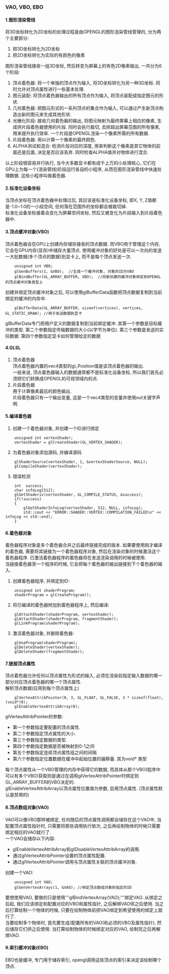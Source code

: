 ### VAO, VBO, EBO
#### 1.图形渲染管线
将3D坐标转化为2D坐标的处理过程是由OPENGL的图形渲染管线管理的, 分为两个主要部分:  
1. 把3D坐标转化为2D坐标  
2. 把2D坐标转化为实际的有颜色的像素  
  
图形渲染管线接收一组3D坐标, 然后转变为屏幕上的有色2D像素输出, 一共分为6个阶段:  
1. 顶点着色器: 将一个单独的顶点作为输入, 将3D坐标转化为另一种3D坐标. 同时允许对顶点属性进行一些基本处理.  
2. 图元装配: 将顶点着色器输出的所有顶点作为输入, 将顶点装配成指定图元的形状.  
3. 几何着色器: 把图元形式的一系列顶点的集合作为输入, 可以通过产生新顶点构造出新的图元来生成其他形状.  
4. 光栅化阶段: 接收几何着色器的输出, 将图元映射为最终屏幕上相应的像素, 生成供片段着色器使用的片段. 同时会执行裁切, 去除超出屏幕范围的所有像素, 用来提升执行效率. 一个片段是OPENGL渲染一个像素所需的所有数据.  
5. 片段着色器: 用以计算一个像素的最终颜色.  
6. ALPHA测试和混合: 检测片段对应的深度, 用来判断这个像素是其它物体的前面还是后面, 决定是否应该丢弃. 同时检查ALPHA值并对物体进行混合.  

以上阶段很容易并行执行, 当今大多数显卡都有成千上万的小处理核心, 它们在GPU上为每一个(渲染管线)阶段运行各自的小程序, 从而在图形渲染管线中快速处理数据. 这些小程序叫做着色器.  

#### 2.标准化设备坐标
当顶点坐标在顶点着色器中处理过后, 其应该是标准化设备坐标, 即X, Y, Z值都是-1.0~1.0的一小段空间, 任何落在范围外的坐标都会被裁切掉.  
标准化设备坐标接着会变化为屏幕空间坐标, 然后又被变化为片段输入到片段着色器中.  

#### 3.顶点缓冲对象(VBO)
顶点着色器会在GPU上创建内存储存接收的顶点数据. 而VBO用于管理这个内存, 它会在GPU内存(显存)中储存大量顶点. 使用缓冲对象的好处是可以一次向的发送一大批数据(多个顶点的数据)到显卡上, 而不是每个顶点发送一次. 
``` 
    unsigned int VBO;
    glGenBuffers(1, &VBO);  //生成一个缓冲对象, 对象的ID为VBO
    glBindBuffer(GL_ARRAY_BUFFER, VBO);  //将新创建的缓冲对象绑定到OPENGL的顶点缓冲对象类型上
```
创建并绑定顶点缓冲对象之后, 可以使用glBufferData函数把顶点数据复制到当前绑定的缓冲的内存中.  
```
    glBufferData(GL_ARRAY_BUFFER, sizeof(vertices), vertices, GL_STATIC_DRAW); //用于发送数据到显卡
```
glBufferData专门把用户定义的数据复制到当前绑定缓冲. 其第一个参数是目标缓冲的类型. 第二个参数指定传输数据的大小(以字节为单位). 第三个参数是发送的实际数据. 第四个参数指定显卡如何管理给定的数据

#### 4.GLSL
1. 顶点着色器  
顶点着色器内置的vec4类型的gl_Position值是该顶点着色器的输出.  
一般来说, 顶点着色器输入的数据通常都不是标准化设备坐标, 所以我们首先必须把它们转换成OPENGL的可视领域内的点.  
2. 片段着色器  
用于计算像素最后的颜色输出.  
片段着色器只有一个输出变量, 这是一个vec4类型的变量并使用out关键字声明.

#### 5.编译着色器
1. 创建一个着色器对象, 并创建一个ID进行绑定  
```
    unsigned int vertexShader;
    vertexShader = glCreateShader(GL_VERTEX_SHADER);
```
2. 为着色器对象添加源码, 并编译源码  
```
    glShaderSource(vertexShader, 1, &vertexShaderSource, NULL);
    glCompileShader(vertexShader);
```
3. 错误检测
```
    int  success;
    char infoLog[512];
    glGetShaderiv(vertexShader, GL_COMPILE_STATUS, &success);
    if(!success)
    {
        glGetShaderInfoLog(vertexShader, 512, NULL, infoLog);
        std::cout << "ERROR::SHADER::VERTEX::COMPILATION_FAILED\n" << infoLog << std::endl;
    }
```

#### 6.着色器对象
着色器程序对象是多个着色器合并之后最终链接完成的版本. 如果要使用刚才编译的着色器, 需要将其链接为一个着色器程序对象, 然后在渲染对象的时候激活这个着色器程序. 已激活着色器程序的着色器将在发送渲染调用的时候被使用.  
当链接着色器至一个程序的时候, 它会把每个着色器的输出链接到下个着色器的输入.  
1. 创建着色器程序, 并绑定到ID:  
```
    unsigned int shaderProgram;
    shaderProgram = glCreateProgram();
```
2. 将已编译的着色器附加到着色器程序上, 然后编译:  
```
    glAttachShader(shaderProgram, vertexShader);
    glAttachShader(shaderProgram, fragmentShader);
    glLinkProgram(shaderProgram);
```
3. 激活着色器对象, 并删除着色器: 
```
    glUseProgram(shaderProgram);
    glDeleteShader(vertexShader);
    glDeleteShader(fragmentShader);
```

#### 7.链接顶点属性
顶点着色器允许任何以顶点属性为形式的输入, 必须在渲染前指定输入数据的哪一部分对应顶点着色器的哪一个顶点属性.  
解析顶点数据(应用到每个顶点属性上)
```
    glVertexAttribPointer(0, 3, GL_FLOAT, GL_FALSE, 3 * sizeof(float), (void*)0);
    glEnableVertexAttribArray(0);
```
glVertexAttribPointer的参数:  
* 第一个参数指定要配置的顶点属性.  
* 第二个参数指定顶点属性的大小.  
* 第三个参数指定数据的类型.  
* 第四个参数指定数据是否被映射到0-1之间
* 第五个参数指定连续顶点属性组之间的间隔
* 第六个参数指定位置数据在缓冲中起始位置的偏移量. 其为void* 类型

每个顶点属性从一个VBO管理的内存中获得它的数据, 而具体从那个VBO(程序中可以有多个VBO)获取则是通过在调用glVertexAttribPointer时绑定到GL_ARRAY_BUFFER的VBO决定的.  
glEnableVertexAttribArray以顶点属性位置值为参数, 启用顶点属性. (顶点属性默认是禁用的)  

#### 8.顶点数组对象(VAO)
VAO可以像VBO那样被绑定, 任何随后的顶点属性调用都会储存在这个VAO中, 当配置顶点属性指针时, 只需要将那些调用执行依次, 之后再绘制物体的时候只需要绑定相应的VAO就行了.  
一个VAO会储存以下内容:  
* glEnableVertexAttribArray和glDisableVertexAttribArray的调用.  
* 通过glVertexAttribPointer设置的顶点属性配置.  
* 通过glVertexAttribPointer调用与顶点属性关联的顶点缓冲对象.  

创建一个VAO:  
```
    unsigned int VAO;
    glGenVertexArrays(1, &VAO); //绑定顶点数组对象到指定的ID
```
要想使用VAO, 要做的只是使用'''glBindVertexArray(VAO);'''绑定VAO. 从绑定之后起, 我们应该绑定和配置对应的VBO和属性指针, 之后解绑VAO供之后使用. 当之后打算绘制一个物体的时候, 只要在绘制物体前把VAO绑定到希望使用的绑定上就行了.  
当要绘制多个物体时, 首先要生成/配置所有的VAO(和必须的VBO及属性指针), 然后储存它们供之后使用. 当打算绘制物体的时候绑定对应的VAO, 绘制完之后再解绑VAO.  

#### 9.索引缓冲对象(EBO)
EBO也是缓冲, 专门用于储存索引, opengl调用这些顶点的索引来决定该绘制哪个顶点. 